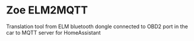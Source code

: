 # Zoe ELM2MQTT
Translation tool from ELM bluetooth dongle connected to OBD2 port in the car to MQTT server for HomeAssistant
